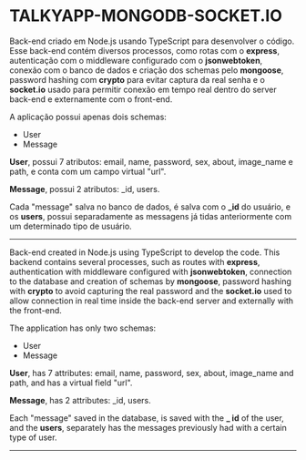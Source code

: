 # TALKYAPP-MONGODB-SOCKET.IO

Back-end criado em Node.js usando TypeScript para desenvolver o código. Esse back-end contém diversos processos, como rotas com o **express**, autenticação com o middleware configurado com o **jsonwebtoken**, conexão com o banco de dados e criação dos schemas pelo **mongoose**, password hashing com **crypto** para evitar captura da real senha e o **socket.io** usado para permitir conexão em tempo real dentro do server back-end e externamente com o front-end. 

A aplicação possui apenas dois schemas:
- User
- Message

**User**, possui 7 atributos: email, name, password, sex, about, image_name e path, e conta com um campo virtual "url".

**Message**, possui 2 atributos: _id, users.

Cada "message" salva no banco de dados, é salva com o **_id** do usuário, e os **users**, possui separadamente as messagens já tidas anteriormente com um determinado tipo de usuário.

<hr/>

Back-end created in Node.js using TypeScript to develop the code. This backend contains several processes, such as routes with **express**, authentication with middleware configured with **jsonwebtoken**, connection to the database and creation of schemas by **mongoose**, password hashing with **crypto** to avoid capturing the real password and the **socket.io** used to allow connection in real time inside the back-end server and externally with the front-end.

The application has only two schemas:
- User
- Message

**User**, has 7 attributes: email, name, password, sex, about, image_name and path, and has a virtual field "url".

**Message**, has 2 attributes: _id, users.

Each "message" saved in the database, is saved with the **_ id** of the user, and the **users**, separately has the messages previously had with a certain type of user. 

<hr/>


